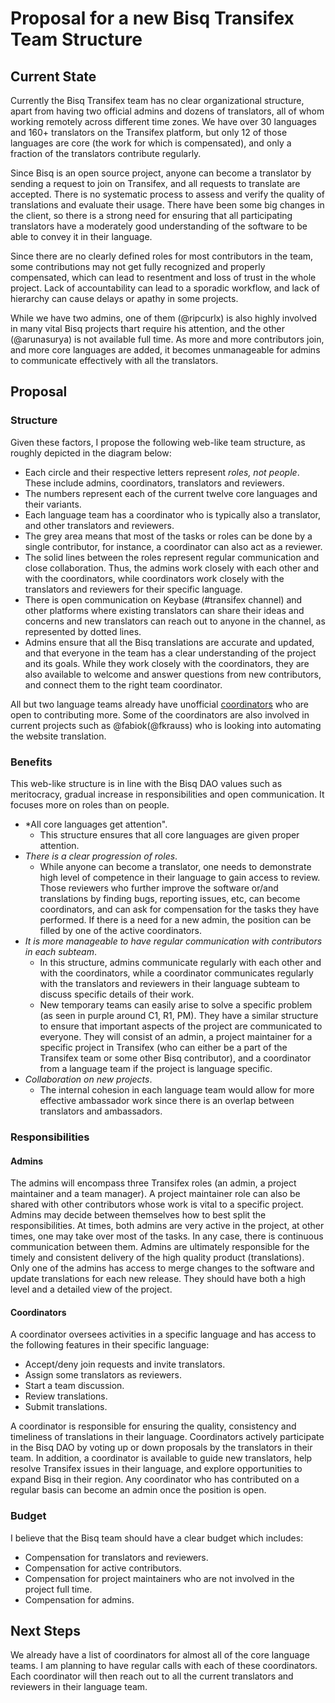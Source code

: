 # Proposal for a new Bisq Transifex Team Structure

## Current State
Currently the Bisq Transifex team has no clear organizational structure, apart from having two official admins and dozens of translators, all of whom working remotely across different time zones. We have over 30 languages and 160+ translators on the Transifex platform, but only 12 of those languages are core (the work for which is compensated), and only a fraction of the translators contribute regularly. 

Since Bisq is an open source project, anyone can become a translator by sending a request to join on Transifex, and all requests to translate are accepted. There is no systematic process to assess and verify the quality of translations and evaluate their usage. There have been some big changes in the client, so there is a strong need for ensuring that all participating translators have a moderately good understanding of the software to be able to convey it in their language.

Since there are no clearly defined roles for most contributors in the team, some contributions may not get fully recognized and properly compensated, which can lead to resentment and loss of trust in the  whole project. Lack of accountability can lead to a sporadic workflow, and lack of hierarchy can cause delays or apathy in some projects.

While we have two admins, one of them (@ripcurlx) is also highly involved in many vital Bisq projects thart require his attention, and the other (@arunasurya) is not available full time. As more and more contributors join, and more core languages are added, it becomes unmanageable for admins to communicate effectively with all the translators.

## Proposal

### Structure
Given these factors, I propose the following web-like team structure, as roughly depicted in the diagram below: 
- Each circle and their respective letters represent *roles, not people*. These include admins, coordinators, translators and reviewers.
- The numbers represent each of the current twelve core languages and their variants.
- Each language team has a coordinator who is typically also a translator, and other translators and reviewers.
- The grey area means that most of the tasks or roles can be done by a single contributor, for instance, a coordinator can also act as a reviewer.
- The solid lines between the roles represent regular communication and close collaboration. Thus, the admins work closely with each other and with the coordinators, while coordinators work closely with the translators and reviewers for their specific language.
- There is open communication on Keybase (#transifex channel) and other platforms where existing translators can share their ideas and concerns and new translators can reach out to anyone in the channel, as represented by dotted lines.
- Admins ensure that all the Bisq translations are accurate and updated, and that everyone in the team has a clear understanding of the project and its goals. While they work closely with the coordinators, they are also available to welcome and answer questions from new contributors, and connect them to the right team coordinator.

All but two language teams already have unofficial [coordinators](https://docs.google.com/spreadsheets/d/1P4JMLrcRtSWkxfh9jG7AXkfdgdkEYwgttGgly-ercXc/edit#gid=98383320) who are open to contributing more. Some of the coordinators are also involved in current projects such as @fabiok(@fkrauss) who is looking into automating the website translation.

### Benefits
This web-like structure is in line with the Bisq DAO values such as meritocracy, gradual increase in responsibilities and open communication. It focuses more on roles than on people.
- *All core languages get attention".
   - This structure ensures that all core languages are given proper attention.
- *There is a clear progression of roles*. 
   - While anyone can become a translator, one needs to demonstrate high level of competence in their language to gain access to review. Those reviewers who further improve the software or/and translations by finding bugs, reporting issues, etc, can become coordinators, and can ask for compensation for the tasks they have performed. If there is a need for a new admin, the position can be filled by one of the active coordinators.
- *It is more manageable to have regular communication with contributors in each subteam*.
   - In this structure, admins communicate regularly with each other and with the coordinators, while a coordinator communicates regularly with the translators and reviewers in their language subteam to discuss specific details of their work.
   - New temporary teams can easily arise to solve a specific problem (as seen in purple around C1, R1, PM). They have a similar structure to ensure that important aspects of the project are communicated to everyone. They will consist of an admin, a project maintainer for a specific project in Transifex (who can either be a part of the Transifex team or some other Bisq contributor), and a coordinator from a language team if the project is language specific.
- *Collaboration on new projects*.
   - The internal cohesion in each language team would allow for more effective ambassador work since there is an overlap between translators and ambassadors.


### Responsibilities

#### Admins
The admins will encompass three Transifex roles (an admin, a project maintainer and a team manager). A project maintainer role can also be shared with other contributors whose work is vital to a specific project. Admins may decide between themselves how to best split the responsibilities. At times, both admins are very active in the project, at other times, one may take over most of the tasks. In any case, there is continuous communication between them. Admins are ultimately responsible for the timely and consistent delivery of the high quality product (translations). Only one of the admins has access to merge changes to the software and update translations for each new release. They should have both a high level and a detailed view of the project.

#### Coordinators
A coordinator oversees activities in a specific language and has access to the following features in their specific language:
- Accept/deny join requests and invite translators.
- Assign some translators as reviewers.
- Start a team discussion.
- Review translations.
- Submit translations.

A coordinator is responsible for ensuring the quality, consistency and timeliness of translations in their language.
Coordinators actively participate in the Bisq DAO by voting up or down proposals by the translators in their team. In addition, a coordinator is available to guide new translators, help resolve Transifex issues in their language, and explore opportunities to expand Bisq in their region. Any coordinator who has contributed on a regular basis can become an admin once the position is open.


### Budget
I believe that the Bisq team should have a clear budget which includes:
- Compensation for translators and reviewers.
- Compensation for active contributors.
- Compensation for project maintainers who are not involved in the project full time.
- Compensation for admins.

## Next Steps
We already have a list of coordinators for almost all of the core language teams. I am planning to have regular calls with each of these coordinators. Each coordinator will then reach out to all the current translators and reviewers in their language team.

